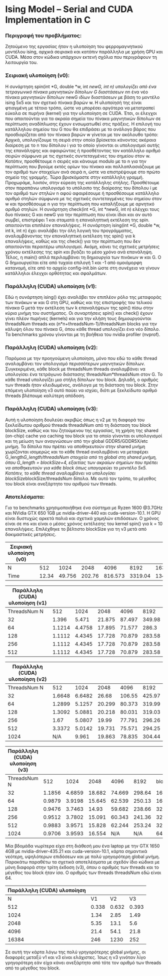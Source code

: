 # Ising Model – Serial and CUDA Implementation in C

### Περιγραφή του προβλήματος:
Ζητούμενο της εργασίας ήταν η υλοποίηση του φερρομαγνητικού μοντέλου ising, αρχικά σειριακά και κατόπιν παράλληλα με χρήση GPU και CUDA. Μέσα στον κώδικα υπάρχουν εκτενή σχόλια που περιγράφουν τη λειτουργία του.

### Σειριακή υλοποίηση (v0):
Η συνάρτηση spin(int *G, double *w, int *newG, int n) υπολογίζει από ένα τετραγωνικό πίνακα μαγνητικών δίπολων G διαστάσεων n*n ένα νέο πίνακα μαγνητικών δίπολων newG ιδίων διαστάσεων με βάση το μοντέλο ising 5x5 και τον σχετικό πίνακα βαρών w. Η υλοποίησή της είναι φτιαγμένη με τέτοιο τρόπο, ώστε να μπορέσει αργότερα να μετατραπεί εύκολα σε πυρήνα (kernel) για την υλοποίηση σε CUDA. Έτσι, οι έλεγχοι που απαιτούνται για τα ακραία σημεία του πίνακα μαγνητικών δίπολων σε περίπτωση αναδίπλωσης έχουν ενσωματωθεί στις πράξεις. Η επιλογή του κατάλληλου σημείου του G που θα επιδράσει με το ανάλογο βάρος που προσδιορίζεται από τον πίνακα βαρών w γίνεται με τον ακόλουθο τρόπο:
Αρχικά, υπολογίζουμε τη σειρά στην οποία βρίσκεται κάνοντας ακέραια διαίρεση με το n του δίπολου i για το οποίο γίνονται οι υπολογισμοί αυτής της επανάληψης και αφαιρώντας ή προσθέτοντας τον κατάλληλο αριθμό σειρών σύμφωνα με τις σχετικές συντεταγμένες του σημείου στον w. Κατόπιν, προσθέτουμε n σειρές και κάνουμε modulo με το n για την περίπτωση που βγούμε εκτός ορίων του πίνακα και πολλαπλασιάζουμε με τον αριθμό των στοιχείων ανά σειρά n, ώστε να επιστρέψουμε στο πρώτο σημείο της γραμμής. Τώρα βρισκόμαστε στην κατάλληλη γραμμή. 
Προχωράμε, λοιπόν, στην εύρεση της κατάλληλης στήλης. Προσθέτουμε στον παραπάνω υπολογισμό το υπόλοιπο της διαίρεσης του δίπολου i με τον αριθμό των στηλών n αφού αφαιρέσουμε ή προσθέσουμε κατάλληλο αριθμό στηλών σύμφωνα με τις σχετικές συντεταγμένες του σημείου στον w και προσθέσουμε n για την περίπτωση που καταλήξουμε με αρνητικό αριθμό στηλών.
Η συνάρτηση check(int *G, int *newG, int n) ελέγχει τους δυο πίνακες G και newG για την περίπτωση που είναι ίδιοι και αν αυτό συμβεί, επιστρέφει 1 και σταματά η επαναληπτική εκτέλεση της spin. απαιτούνται επιπλέον επαναλήψεις.
Η συνάρτηση ising(int *G, double *w, int k, int n) έχει αναλάβει την όλη λογική του προγράμματος, αναλαμβάνοντας την επαναληπτική εκτέλεση της spin() για k επαναλήψεις, καθώς και της check() για την περίπτωση που δεν απαιτούνται περαιτέρω υπολογισμοί. Ακόμη, κάνει τις σχετικές μετρήσεις χρόνου εκτέλεσης της spin και βγάζει το μέσο χρόνο ανά επανάληψη.
Τέλος, η main() απλά περιλαμβάνει τη δημιουργία των πινάκων w  και G. Ο G δημιουργείται είτε από τυχαία επιλογή 1 και -1 από ομοιόμορφη κατανομή, είτε από το αρχείο config-init.bin ώστε στη συνέχεια να γίνουν κατάλληλοι έλεγχοι ορθότητας και σφαλμάτων.

### Παράλληλη (CUDA) υλοποίηση (v1):
Εδώ η συνάρτηση ising() έχει αναλάβει τον επιπλέον ρόλο της μεταφοράς των πινάκων w και G στη GPU, καθώς και της επιστροφής του τελικού πίνακα G μετά την εκτέλεση των k επαναλήψεων της spin() πίσω στην κύρια μνήμη του συστήματος. Οι συναρτήσεις spin() και check() έχουν γίνει πλέον πυρήνες (kernels) και για την κλήση τους δημιουργούνται threadsNum threads και (n*n+threadsNum-1)/threadsNum blocks για την κάλυψη όλου του πίνακα G, όπου κάθε thread υπολογίζει ένα νέο δίπολο.
Τα benchmarks χρόνου γίνονται με τη βοήθεια του nvidia profiler (nvprof).

### Παράλληλη (CUDA) υλοποίηση (v2):
Παρόμοια με την προηγούμενη υλοποίηση, μόνο που εδώ το κάθε thread αναλαμβάνει τον υπολογισμό περισσότερων μαγνητικών δίπολων. Συγκεκριμένα, κάθε block με threadsNum threads αναλαμβάνει να υπολογίσει ένα τετράγωνο διάστασης threadsNum*threadsNum στον G. Το κάθε thread υπολογίζει μια στήλη δίπολων του block. Δηλαδή, ο αριθμός των threads ήταν κλειδωμένος, ανάλογα με τη διάσταση του block. Στην επόμενη υλοποίηση v3 αυτό παύει να ισχύει, διότι με ξεκλείδωτο αριθμό threads βλέπουμε καλύτερη απόδοση.

### Παράλληλη (CUDA) υλοποίηση (v3):
Αυτή η υλοποίηση δουλεύει ακριβώς όπως η v2 με τη διαφορά του ξεκλείδωτου αριθμού threads threadsNum από τη διάσταση του block blockSize, καθώς και του ζητούμενου της εργασίας, τη χρήση της shared (on-chip) cache για caching του block για το οποίο γίνονται οι υπολογισμοί και τη μείωση των αναγνώσεων από την global GDDR5/GDDR5X/etc μνήμη. Τα δίπολα που πρέπει να αποθηκευτούν στην shared μνήμη χωρίζονται ισομερώς και το κάθε thread αναλαμβάνει να μεταφέρει G_length*G_length/threadsNum στοιχεία από τη global στη shared μνήμη, όπου G_length = blockSize+4, εξαιτίας των ακραίων σημείων που πρέπει να αποθηκευτούν για κάθε block όπως υπαγορεύει το μοντέλο 5x5. Κατόπιν, το κάθε thread αναλαμβάνει να υπολογίσει blockSize*blockSize/threadsNum δίπολα. Με αυτό τον τρόπο, το μέγεθος του block είναι ανεξάρτητο του αριθμού των threads.

### Αποτελέσματα:
Για τα benchmarks χρησιμοποιήθηκε ένα σύστημα με Ryzen 1600 @3.7GHz και NVidia GTX 650 1GB με nvidia-driver-440 και cuda-version-10.1. Η GPU είναι δυστυχώς αρκετά παλιά και σχετικά χαμηλών επιδόσεων. Ο χρόνος είναι σε ms και είναι ο μέσος χρόνος εκτέλεσης του kernel spin() για k = 10 επαναλήψεις. Επιλέχθηκε το βέλτιστο blockSize για τη v3 μετά από δοκιμαστικές μετρήσεις.

|    Σειριακή   υλοποίηση (v0)    |             |              |              |               |               |                |
|---------------------------------|-------------|--------------|--------------|---------------|---------------|----------------|
|    N                            |    512      |    1024      |    2048      |    4096       |    8192       |    16384       |
|    Time                         |    12.34    |    49.756    |    202.76    |    816.573    |    3319.04    |    13418.04    |

|    Παράλληλη   (CUDA) υλοποίηση (v1)    |              |              |              |              |              |
|-----------------------------------------|--------------|--------------|--------------|--------------|--------------|
|    ThreadsNum              N            |    512       |    1024      |    2048      |    4096      |    8192      |
|    32                                   |    1.396     |    5.471     |    21.875    |    87.497    |    349.98    |
|    64                                   |    1.1214    |    4.4758    |    17.895    |    71.577    |    286.3     |
|    128                                  |    1.1112    |    4.4345    |    17.728    |    70.879    |    283.58    |
|    256                                  |    1.1112    |    4.4345    |    17.728    |    70.879    |    283.58    |
|    512                                  |    1.1112    |    4.4345    |    17.728    |    70.879    |    283.58    |

|    Παράλληλη   (CUDA) υλοποίηση (v2)    |              |              |              |              |              |
|-----------------------------------------|--------------|--------------|--------------|--------------|--------------|
|    ThreadsNum              N            |    512       |    1024      |    2048      |    4096      |    8192      |
|    32                                   |    1.6648    |    6.6482    |    26.68     |    106.55    |    425.97    |
|    64                                   |    1.2899    |    5.1257    |    20.299    |    80.373    |    319.99    |
|    128                                  |    1.3092    |    5.0881    |    20.218    |    80.031    |    319.03    |
|    256                                  |    1.67      |    5.0807    |    19.99     |    77.791    |    296.26    |
|    512                                  |    3.3372    |    5.0142    |    19.731    |    75.571    |    294.25    |
|    1024                                 |    N/A       |    9.961     |    19.863    |    78.835    |    304.44    |

|    Παράλληλη   (CUDA) υλοποίηση (v3)    |              |              |              |              |              |                 |
|-----------------------------------------|--------------|--------------|--------------|--------------|--------------|-----------------|
|    ThreadsNum             N             |    512       |    1024      |    2048      |    4096      |    8192      |    blockSize    |
|    32                                   |    1.1856    |    4.6859    |    18.682    |    74.669    |    298.64    |    16           |
|    64                                   |    0.9879    |    3.9198    |    15.645    |    62.539    |    250.13    |    16           |
|    128                                  |    0.9476    |    3.7463    |    14.93     |    59.682    |    238.66    |    32           |
|    256                                  |    0.9512    |    3.7802    |    15.091    |    60.343    |    241.36    |    32           |
|    512                                  |    0.9883    |    3.9571    |    15.828    |    62.244    |    253.24    |    32           |
|    1024                                 |    0.9706    |    3.9593    |    16.554    |    N/A       |    N/A       |    64           |


Μία βδομάδα νωρίτερα είχα στη διάθεσή μου ένα laptop με την GTX 1650 4GB με nvidia-driver-435.21 και cuda-version-10.1, κάρτα σημαντικά νεότερη, υψηλότερων επιδόσεων και με πολύ γρηγορότερη global μνήμη. Παρακάτω παραθέτω τα σχετικά αποτελέσματα με σχεδόν ίδιο κώδικα με μόνη διαφορά στην τρίτη έκδοση (v3), όπου ο αριθμός των threads και το μέγεθος του block ήταν ίσα. Ο αριθμός των threads threadsNum εδώ είναι 64.

|    Παράλληλη   (CUDA) υλοποίηση    |             |             |             |
|------------------------------------|-------------|-------------|-------------|
|    N                               |    V1       |    V2       |    V3       |
|    512                             |    0.338    |    0.632    |    0.393    |
|    1024                            |    1.34     |    2.85     |    1.49     |
|    2048                            |    5.35     |    13.1     |    5.6      |
|    4096                            |    21.4     |    54.1     |    21.8     |
|    16384                           |    246      |    1230     |    252      |

Σε αυτή την κάρτα λόγω της πολύ γρηγορότερης global μνήμης, οι διαφορές μεταξύ v1 και v3 είναι ελάχιστες. Ίσως η v3 γινόταν λίγο γρηγορότερη εάν είχα κάνει ανεξάρτητο από τότε τον αριθμό των threads από το μέγεθος του block.



